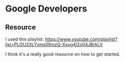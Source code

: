 # Google Developers

## Resource

I used this playlist: https://www.youtube.com/playlist?list=PLOU2XLYxmsII9mzQ-Xxug4l2o04JBrkLV

I think it's a really good resource on how to get started.
